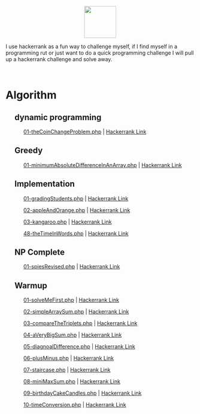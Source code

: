 
<p align="center">
	<a href="https://www.hackerrank.com/rshaghoulian">
    	<img height=85 src="https://d3keuzeb2crhkn.cloudfront.net/hackerrank/assets/styleguide/logo_wordmark-f5c5eb61ab0a154c3ed9eda24d0b9e31.svg">
</a></p>

<p>I use hackerrank as a fun way to challenge myself, if I find myself in a programming rut or just want to do a quick programming challenge I will pull up a hackerrank challenge and solve away.</p>

<br>

<div class="container">
	<h1>Algorithm</h1>
	<ul>
		<h2>dynamic programming</h2>
		<ul>
			<p>
				<a href ="algorithms/dynamic programming/01-theCoinChangeProblem.php">01-theCoinChangeProblem.php</a> | 
				<a href = "https://www.hackerrank.com/challenges/the-coin-change-problem/problem" target="_blank">Hackerrank Link</a> 
			</p>
		</ul>
		<h2>Greedy</h2>
		<ul>
			<p>
				<a href ="algorithms/greedy/01-minimumAbsoluteDifferenceInAnArray.php">01-minimumAbsoluteDifferenceInAnArray.php</a> | 
				<a href = "https://www.hackerrank.com/challenges/minimum-absolute-difference-in-an-array/problem" target="_blank">Hackerrank Link</a> 
			</p>
		</ul>
		<h2>Implementation</h2>
		<ul>
			<p>
				<a href ="algorithms/implementation/01-gradingStudents.php">01-gradingStudents.php</a> | 
				<a href = "https://www.hackerrank.com/challenges/grading-students/problem" target="_blank">Hackerrank Link</a> 
			</p>
			<p>
				<a href ="algorithms/implementation/02-appleAndOrange.php">02-appleAndOrange.php</a> | 
				<a href = "https://www.hackerrank.com/challenges/apple-and-orange/problem" target="_blank">Hackerrank Link</a> 
			</p>
			<p>
				<a href ="algorithms/implementation/03-kangaroo.php">03-kangaroo.php</a> | 
				<a href = "https://www.hackerrank.com/challenges/kangaroo/problem" target="_blank">Hackerrank Link</a> 
			</p>
			<p>
				<a href ="algorithms/implementation/48-theTimeInWords.php">48-theTimeInWords.php</a> | 
				<a href = "https://www.hackerrank.com/challenges/the-time-in-words/problem" target="_blank">Hackerrank Link</a> 
			</p>
		</ul>
		<h2>NP Complete</h2>
		<ul>
			<p>
				<a href ="algorithms/np complete/01-spiesRevised.php">01-spiesRevised.php</a> | 
				<a href = "https://www.hackerrank.com/challenges/spies-revised/problem" target="_blank">Hackerrank Link</a> 
			</p>
		</ul>
		<h2>Warmup</h2>
		<ul>
			<p>
				<a href ="algorithms/warmup/01-solveMeFirst.php">01-solveMeFirst.php</a> | 
				<a href = "https://www.hackerrank.com/challenges/solve-me-first/problem" target="_blank">Hackerrank Link</a> 
			</p>
			<p>
				<a href ="algorithms/warmup/02-simpleArraySum.php">02-simpleArraySum.php</a> | 
				<a href = "https://www.hackerrank.com/challenges/simple-array-sum/problem" target="_blank">Hackerrank Link</a> 
			</p>
			<p>
				<a href ="algorithms/warmup/03-compareTheTriplets.php">03-compareTheTriplets.php</a> | 
				<a href = "https://www.hackerrank.com/challenges/compare-the-triplets/problem" target="_blank">Hackerrank Link</a> 
			</p>
			<p>
				<a href ="algorithms/warmup/04-aVeryBigSum.php">04-aVeryBigSum.php</a> | 
				<a href = "https://www.hackerrank.com/challenges/a-very-big-sum/problem" target="_blank">Hackerrank Link</a> 
			</p>
			<p>
				<a href ="algorithms/warmup/05-diagnoalDifference.php">05-diagnoalDifference.php</a> | 
				<a href = "https://www.hackerrank.com/challenges/diagnoal-difference/problem" target="_blank">Hackerrank Link</a> 
			</p>
			<p>
				<a href ="algorithms/warmup/06-plusMinus.php">06-plusMinus.php</a> | 
				<a href = "https://www.hackerrank.com/challenges/plus-minus/problem" target="_blank">Hackerrank Link</a> 
			</p>
			<p>
				<a href ="algorithms/warmup/07-staircase.php">07-staircase.php</a> | 
				<a href = "https://www.hackerrank.com/challenges/staircase/problem" target="_blank">Hackerrank Link</a> 
			</p>
			<p>
				<a href ="algorithms/warmup/08-miniMaxSum.php">08-miniMaxSum.php</a> | 
				<a href = "https://www.hackerrank.com/challenges/mini-max-sum/problem" target="_blank">Hackerrank Link</a> 
			</p>
			<p>
				<a href ="algorithms/warmup/09-birthdayCakeCandles.php">09-birthdayCakeCandles.php</a> | 
				<a href = "https://www.hackerrank.com/challenges/birthday-cake-candles/problem" target="_blank">Hackerrank Link</a> 
			</p>
			<p>
				<a href ="algorithms/warmup/10-timeConversion.php">10-timeConversion.php</a> | 
				<a href = "https://www.hackerrank.com/challenges/time-conversion/problem" target="_blank">Hackerrank Link</a> 
			</p>
		</ul>
	</ul>	
</div>